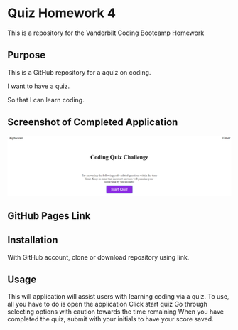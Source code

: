 # Quiz Homework 4
This is a repository for the Vanderbilt Coding Bootcamp Homework 

## Purpose

This is a GitHub repository for a aquiz on coding.

I want to have a quiz.

So that I can learn coding.


## Screenshot of Completed Application

![Coding Quiz Demo](/Assets/Quizsnippet.PNG)

## GitHub Pages Link



## Installation

With GitHub account, clone or download repository using link. 


## Usage

This will application will assist users with learning coding via a quiz. 
To use, all you have to do is open the application
Click start quiz
Go through selecting options with caution towards the time remaining
When you have completed the quiz, submit with your initials to have your score saved.


